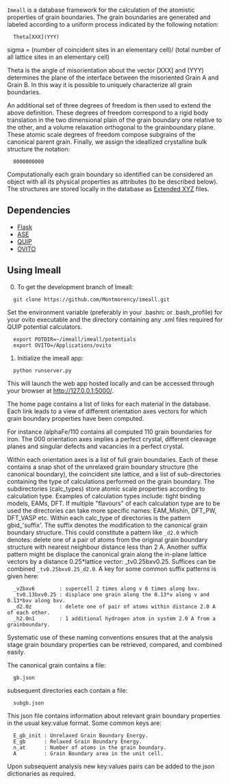 `Imeall` is a database framework for the calculation of 
the atomistic properties of grain boundaries.
The grain boundaries are generated and labeled according to 
a uniform process  indicated by the following notation:

```
  Theta[XXX](YYY)
```

sigma = (number of coincident sites in an elementary cell)/
(total number of all lattice sites in an elementary cell)

Theta is the angle of misorientation about the vector [XXX]
and (YYY) determines the plane of the interface between
the misoriented Grain A and Grain B. In this way it is possible
to uniquely characterize all grain boundaries. 

An additional set of three degrees of freedom is then used to extend 
the above definition. These degrees of freedom correspond to a 
rigid body translation in the two dimensional plain of the 
grain boundary one relative to the other, and a volume relaxation
orthogonal to the grainboundary plane. These atomic scale degrees
of freedom compose subgrains of the canonical parent grain.
Finally, we assign the ideallized crystalline bulk structure the notation:

```
  0000000000
```

Computationally each grain boundary so identified can be considered an
object with all its physical properties as attributes (to be described below).
The structures are stored locally in the database as [Extended
XYZ](https://libatoms.github.io/QUIP/io.html#module-ase.io.extxyz) files.

## Dependencies
  - [Flask](http://flask.pocoo.org/)
  - [ASE](https://wiki.fysik.dtu.dk/ase/)
  - [QUIP](https://libatoms.github.io/QUIP/quippy.html)
  - [OVITO](https://www.ovito.org)

## Using Imeall
0. To get the development branch of Imeall:
```
  git clone https://github.com/Montmorency/imeall.git
```

Set the environment variable (preferably in your .bashrc or .bash_profile)
for your ovito executable and the directory containing any .xml files required
for QUIP potential calculators.
```
  export POTDIR=~/imeall/imeall/potentials
  export OVITO=/Applications/ovito
```

1. Initialize the imeall app:
```
  python runserver.py
```
This will launch the web app hosted locally and can be accessed through
your browser at http://127.0.0.1:5000/.

The home page contains a list of links for each material
in the database. Each link leads to a view of different orientation axes vectors for 
which grain boundary properties have been computed. 

For instance /alphaFe/110 contains all computed 110 grain boundaries for iron. The 000 
orientation axes implies a perfect crystal, different cleavage planes 
and singular defects and vacancies in a perfect crystal. 

Within each orientation axes is a list of full grain boundaries. 
Each of these contains a snap shot of the unrelaxed grain boundary structure
(the canonical boundary), the coincident site lattice, and a
list of sub-directories containing the type of calculations performed on the
grain boundary. The subdirectories (calc_types) store atomic scale 
properties according to calculation type. Examples of calculation types include:
tight binding models, EAMs, DFT. If multiple "flavours" of each calculation
type are to be used the directories can take more specific 
names: EAM_Mishin, DFT_PW, DFT_VASP etc.
Within each calc_type of directories is the pattern 
gbid_'suffix'. The suffix denotes the modification to the canonical grain boundary
structure. This could constitute a pattern like ```_d2.0``` which denotes:
delete one of a pair of atoms from the original grain 
boundary structure with nearest neighbour distance less than 2 A.
Another suffix pattern might be displace the canonical grain along the in-plane
lattice vectors by a distance 0.25*lattice vector:
_tv0.25bxv0.25. Suffices can be combined ```_tv0.25bxv0.25_d2.0```.
A key for some common suffix patterns is given here:
```
  _v2bxv6        : supercell 2 times along v 6 times along bxv.
  _tv0.13bxv0.25 : displace one grain along the 0.13*v along v and 0.13*bxv along bxv.
  _d2.0z         : delete one of pair of atoms within distance 2.0 A of each other.
  _h2.0n1        : 1 additional hydrogen atom in system 2.0 A from a grainboundary.
```

Systematic use of these naming conventions ensures that at the analysis stage
grain boundary properties can be retrieved, compared, and combined easily.

The canonical grain contains a file: 
```
  gb.json
```
subsequent directories each contain a file:
```
  subgb.json
```
This json file contains information about relevant grain boundary properties
in the usual key:value format. Some common keys are: 
```
  E_gb_init : Unrelaxed Grain Boundary Energy.
  E_gb      : Relaxed Grain Boundary Energy.
  n_at      : Number of atoms in the grain boundary.
  A         : Grain Boundary area in the unit cell.
```
Upon subsequent analysis new key:values pairs can be added to the 
json dictionaries as required.

